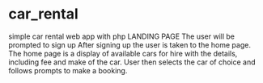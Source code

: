 # car_rental
simple car rental web app with php
LANDING PAGE
The user will be prompted to sign up
After signing up the user is taken to the home page. The home page is a display of available cars for hire with the details, including fee and make of the car.
User then selects the car of choice and follows prompts to make a booking.
